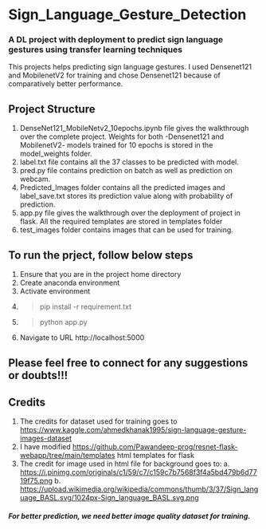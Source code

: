 # Sign_Language_Gesture_Detection

### A DL project with deployment to predict sign language gestures using transfer learning techniques

This projects helps predicting sign language gestures. 
I used Densenet121 and MobilenetV2 for training and chose Densenet121 because of comparatively better performance.

## Project Structure
1. DenseNet121_MobileNetv2_10epochs.ipynb file gives the walkthrough over the complete project. Weights for both -Densenet121 and MobilenetV2- models trained for 10 epochs is stored in the model_weights folder.   
2. label.txt file contains all the 37 classes to be predicted with model.
3. pred.py file contains prediction on batch as well as prediction on webcam.
4. Predicted_Images folder contains all the predicted images and label_save.txt stores its prediction value along with probability of prediction.
5. app.py file gives the walkthrough over the deployment of project in flask. All the required templates are stored in templates folder
6. test_images folder contains images that can be used for training.

## To run the prject, follow below steps
1. Ensure that you are in the project home directory
2. Create anaconda environment
3. Activate environment
4. >pip install -r requirement.txt
5. >python app.py
6. Navigate to URL http://localhost:5000

## Please feel free to connect for any suggestions or doubts!!!

## Credits
1. The credits for dataset used for training goes to https://www.kaggle.com/ahmedkhanak1995/sign-language-gesture-images-dataset
2. I have modified https://github.com/Pawandeep-prog/resnet-flask-webapp/tree/main/templates html templates for flask
3. The credit for image used in html file for background goes to: 
  a. https://i.pinimg.com/originals/c1/59/c7/c159c7b7568f3f4a5bd479b6d7719f75.png
  b. https://upload.wikimedia.org/wikipedia/commons/thumb/3/37/Sign_language_BASL.svg/1024px-Sign_language_BASL.svg.png
  
##### For better prediction, we need better image quality dataset for training.
